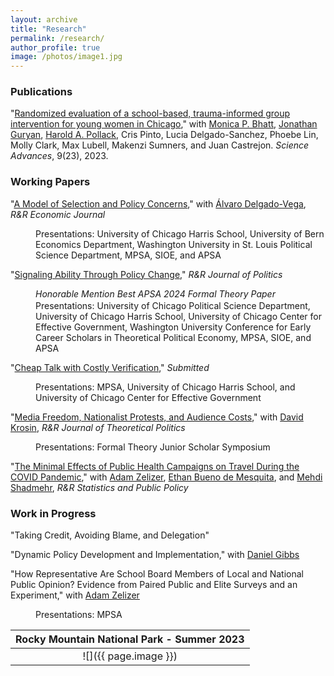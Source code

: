 ```yaml
---
layout: archive
title: "Research"
permalink: /research/
author_profile: true
image: /photos/image1.jpg
---
```



### Publications 
<p>"<a href="https://www.science.org/doi/10.1126/sciadv.abq2077">Randomized evaluation of a school-based, trauma-informed group intervention for young women in Chicago</a>," with <a href="https://urbanlabs.uchicago.edu/people/monica-bhatt">Monica P. Bhatt</a>, <a href="https://sites.northwestern.edu/jonathanguryan/">Jonathan Guryan</a>, <a href="https://crownschool.uchicago.edu/directory/harold-pollack">Harold A. Pollack</a>, Cris Pinto, Lucia Delgado-Sanchez, Phoebe Lin, Molly Clark, Max Lubell, Makenzi Sumners, and Juan Castrejon. <em>Science Advances</em>, 9(23), 2023.</p>

### Working Papers
<p>"<a href="http://benshaver.github.io/files/Succession ADBS.pdf">A Model of Selection and Policy Concerns</a>," with <a href="https://sites.google.com/view/alvarodelgadovega/home">Álvaro Delgado-Vega</a>, <em>R&R Economic Journal</em></p>
<div style="margin-left: 40px; margin-top: 2px;">Presentations: University of Chicago Harris School, University of Bern Economics Department, Washington University in St. Louis Political Science Department, MPSA, SIOE, and APSA</div>

<p>"<a href="http://benshaver.github.io/files/Ability BS.pdf">Signaling Ability Through Policy Change</a>," <em>R&R Journal of Politics</em></p>
<div style="margin-left: 40px; margin-top: 2px;"><em>Honorable Mention Best APSA 2024 Formal Theory Paper</em></div>
<div style="margin-left: 40px; margin-top: 2px;">Presentations: University of Chicago Political Science Department, University of Chicago Harris School, University of Chicago Center for Effective Government, Washington University Conference for Early Career Scholars in Theoretical Political Economy, MPSA, SIOE, and APSA</div>

<p>"<a href="http://benshaver.github.io/files/Cheap Talk BS.pdf">Cheap Talk with Costly Verification</a>," <em>Submitted</em></p>
<div style="margin-left: 40px; margin-top: 2px;">Presentations: MPSA, University of Chicago Harris School, and University of Chicago Center for Effective Government</div>

<p>"<a href="http://benshaver.github.io/files/Media DKBS.pdf">Media Freedom, Nationalist Protests, and Audience Costs</a>," with <a href="https://www.linkedin.com/in/david-krosin-76424510b/">David Krosin</a>, <em>R&R Journal of Theoretical Politics</em></p>
<div style="margin-left: 40px; margin-top: 2px;">Presentations: Formal Theory Junior Scholar Symposium</div>

<p>"<a href="http://benshaver.github.io/files/Covid Experiment.pdf">The Minimal Effects of Public Health Campaigns on Travel During the COVID Pandemic</a>," with <a href="https://adamzelizer.com/">Adam Zelizer</a>, <a href="https://voices.uchicago.edu/ethanbdm/">Ethan Bueno de Mesquita</a>, and <a href="https://www.mehdishadmehr.com/">Mehdi Shadmehr</a>, <em>R&R Statistics and Public Policy</em></p>

### Work in Progress
<p>"Taking Credit, Avoiding Blame, and Delegation"</p>

<p>"Dynamic Policy Development and Implementation," with <a href="https://daniel-gibbs.com/">Daniel Gibbs</a></p>

<p>"How Representative Are School Board Members of Local and National Public Opinion? Evidence from Paired Public and Elite Surveys and an Experiment," with <a href="https://harris.uchicago.edu/directory/adam-zelizer">Adam Zelizer</a></p>
<div style="margin-left: 40px; margin-top: 2px;">Presentations: MPSA</div>

 
| <b>Rocky Mountain National Park - Summer 2023</b>|
|:--:|
| ![]({{ page.image }}) | 

